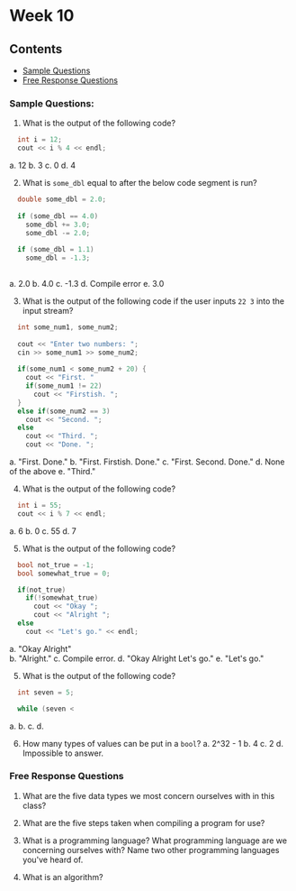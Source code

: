 # Week 10

## Contents
- [Sample Questions](#sample-questions)
- [Free Response Questions](#free-response-questions)

### Sample Questions:

1) What is the output of the following code?

```C++
  int i = 12;
  cout << i % 4 << endl;
```

a. 12
b. 3
c. 0
d. 4

2) What is `some_dbl` equal to after the below code segment is run?

```C++
  double some_dbl = 2.0;
  
  if (some_dbl == 4.0)
    some_dbl += 3.0;
    some_dbl -= 2.0;
    
  if (some_dbl = 1.1)
    some_dbl = -1.3;
  
```

a. 2.0
b. 4.0
c. -1.3
d. Compile error
e. 3.0

3) What is the output of the following code if the user inputs `22 3` into the input stream?

```C++
  int some_num1, some_num2;
  
  cout << "Enter two numbers: ";
  cin >> some_num1 >> some_num2;
  
  if(some_num1 < some_num2 + 20) {
    cout << "First. "
    if(some_num1 != 22)
      cout << "Firstish. ";
  }
  else if(some_num2 == 3)
    cout << "Second. ";
  else
    cout << "Third. ";
    cout << "Done. ";
```

a. "First. Done."
b. "First. Firstish. Done."
c. "First. Second. Done."
d. None of the above
e. "Third."

4) What is the output of the following code?

```C++
  int i = 55;
  cout << i % 7 << endl;
```

a. 6
b. 0
c. 55
d. 7

5) What is the output of the following code?

```C++
  bool not_true = -1;
  bool somewhat_true = 0;

  if(not_true)
    if(!somewhat_true)
      cout << "Okay ";
      cout << "Alright ";
  else
    cout << "Let's go." << endl;
```

a. "Okay Alright"   
b. "Alright."
c. Compile error.
d. "Okay Alright Let's go."
e. "Let's go."

5) What is the output of the following code?
```C++
  int seven = 5;

  while (seven <

```

a.
b.
c.
d.

6) How many types of values can be put in a `bool`?
a. 2^32 - 1
b. 4
c. 2
d. Impossible to answer.

### Free Response Questions

1) What are the five data types we most concern ourselves with in this class?

2) What are the five steps taken when compiling a program for use?

3) What is a programming language? What programming language are we concerning ourselves with? Name two other programming languages you've heard of.

4) What is an algorithm?
